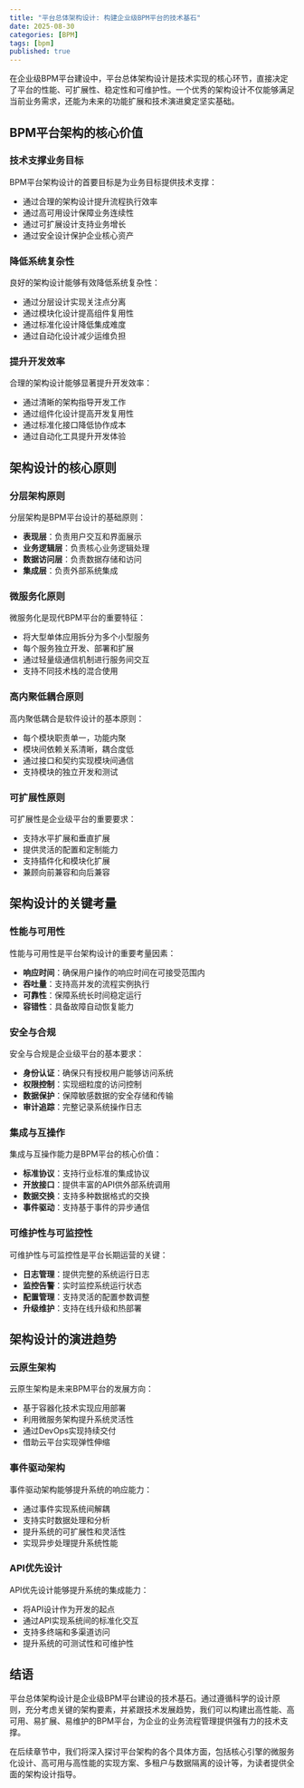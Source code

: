 ```yaml
---
title: "平台总体架构设计: 构建企业级BPM平台的技术基石"
date: 2025-08-30
categories: [BPM]
tags: [bpm]
published: true
---
```

在企业级BPM平台建设中，平台总体架构设计是技术实现的核心环节，直接决定了平台的性能、可扩展性、稳定性和可维护性。一个优秀的架构设计不仅能够满足当前业务需求，还能为未来的功能扩展和技术演进奠定坚实基础。

## BPM平台架构的核心价值

### 技术支撑业务目标

BPM平台架构设计的首要目标是为业务目标提供技术支撑：
- 通过合理的架构设计提升流程执行效率
- 通过高可用设计保障业务连续性
- 通过可扩展设计支持业务增长
- 通过安全设计保护企业核心资产

### 降低系统复杂性

良好的架构设计能够有效降低系统复杂性：
- 通过分层设计实现关注点分离
- 通过模块化设计提高组件复用性
- 通过标准化设计降低集成难度
- 通过自动化设计减少运维负担

### 提升开发效率

合理的架构设计能够显著提升开发效率：
- 通过清晰的架构指导开发工作
- 通过组件化设计提高开发复用性
- 通过标准化接口降低协作成本
- 通过自动化工具提升开发体验

## 架构设计的核心原则

### 分层架构原则

分层架构是BPM平台设计的基础原则：
- **表现层**：负责用户交互和界面展示
- **业务逻辑层**：负责核心业务逻辑处理
- **数据访问层**：负责数据存储和访问
- **集成层**：负责外部系统集成

### 微服务化原则

微服务化是现代BPM平台的重要特征：
- 将大型单体应用拆分为多个小型服务
- 每个服务独立开发、部署和扩展
- 通过轻量级通信机制进行服务间交互
- 支持不同技术栈的混合使用

### 高内聚低耦合原则

高内聚低耦合是软件设计的基本原则：
- 每个模块职责单一，功能内聚
- 模块间依赖关系清晰，耦合度低
- 通过接口和契约实现模块间通信
- 支持模块的独立开发和测试

### 可扩展性原则

可扩展性是企业级平台的重要要求：
- 支持水平扩展和垂直扩展
- 提供灵活的配置和定制能力
- 支持插件化和模块化扩展
- 兼顾向前兼容和向后兼容

## 架构设计的关键考量

### 性能与可用性

性能与可用性是平台架构设计的重要考量因素：
- **响应时间**：确保用户操作的响应时间在可接受范围内
- **吞吐量**：支持高并发的流程实例执行
- **可靠性**：保障系统长时间稳定运行
- **容错性**：具备故障自动恢复能力

### 安全与合规

安全与合规是企业级平台的基本要求：
- **身份认证**：确保只有授权用户能够访问系统
- **权限控制**：实现细粒度的访问控制
- **数据保护**：保障敏感数据的安全存储和传输
- **审计追踪**：完整记录系统操作日志

### 集成与互操作

集成与互操作能力是BPM平台的核心价值：
- **标准协议**：支持行业标准的集成协议
- **开放接口**：提供丰富的API供外部系统调用
- **数据交换**：支持多种数据格式的交换
- **事件驱动**：支持基于事件的异步通信

### 可维护性与可监控性

可维护性与可监控性是平台长期运营的关键：
- **日志管理**：提供完整的系统运行日志
- **监控告警**：实时监控系统运行状态
- **配置管理**：支持灵活的配置参数调整
- **升级维护**：支持在线升级和热部署

## 架构设计的演进趋势

### 云原生架构

云原生架构是未来BPM平台的发展方向：
- 基于容器化技术实现应用部署
- 利用微服务架构提升系统灵活性
- 通过DevOps实现持续交付
- 借助云平台实现弹性伸缩

### 事件驱动架构

事件驱动架构能够提升系统的响应能力：
- 通过事件实现系统间解耦
- 支持实时数据处理和分析
- 提升系统的可扩展性和灵活性
- 实现异步处理提升系统性能

### API优先设计

API优先设计能够提升系统的集成能力：
- 将API设计作为开发的起点
- 通过API实现系统间的标准化交互
- 支持多终端和多渠道访问
- 提升系统的可测试性和可维护性

## 结语

平台总体架构设计是企业级BPM平台建设的技术基石。通过遵循科学的设计原则，充分考虑关键的架构要素，并紧跟技术发展趋势，我们可以构建出高性能、高可用、易扩展、易维护的BPM平台，为企业的业务流程管理提供强有力的技术支撑。

在后续章节中，我们将深入探讨平台架构的各个具体方面，包括核心引擎的微服务化设计、高可用与高性能的实现方案、多租户与数据隔离的设计等，为读者提供全面的架构设计指导。